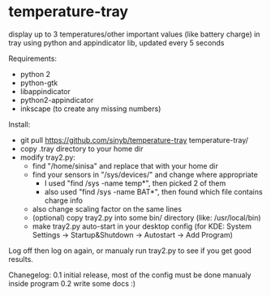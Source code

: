 # temperature-tray
display up to 3 temperatures/other important values (like battery charge) in tray using python and appindicator lib, updated every 5 seconds

Requirements:
- python 2
- python-gtk
- libappindicator
- python2-appindicator
- inkscape (to create any missing numbers)

Install:
- git pull https://github.com/sinyb/temperature-tray temperature-tray/
- copy .tray directory to your home dir
- modify tray2.py:
  - find "/home/sinisa" and replace that with your home dir
  - find your sensors in "/sys/devices/" and change where appropriate 
     - I used "find /sys -name temp*", then picked 2 of them
     - also used "find /sys -name BAT*", then found which file contains charge info
  - also change scaling factor on the same lines
  - (optional) copy tray2.py into some bin/ directory (like: /usr/local/bin)
  - make tray2.py auto-start in your desktop config (for KDE: System Settings -> Startup&Shutdown -> Autostart -> Add Program)

Log off then log on again, or manualy run tray2.py to see if you get good results.

Chanegelog:
0.1 initial release, most of the config must be done manualy inside program
0.2 write some docs :)

